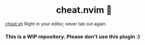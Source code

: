 <p align="center">
  <h1 align="center">cheat.nvim 📝</h1>
</p>

[cheat.sh](https://cheat.sh/) Right in your editor, never tab out again.

### This is a WIP repository. Please don't use this plugin :)
